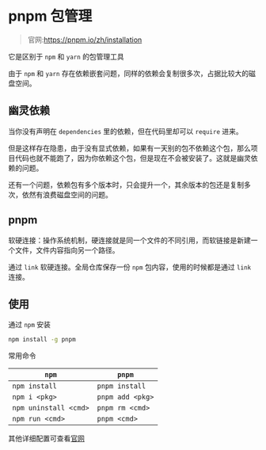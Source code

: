 # pnpm 包管理

> 官网:https://pnpm.io/zh/installation

它是区别于 `npm` 和 `yarn` 的包管理工具

由于 `npm` 和 `yarn` 存在依赖嵌套问题，同样的依赖会复制很多次，占据比较大的磁盘空间。

## 幽灵依赖

当你没有声明在 `dependencies` 里的依赖，但在代码里却可以 `require` 进来。

但是这样存在隐患，由于没有显式依赖，如果有一天别的包不依赖这个包，那么项目代码也就不能跑了，因为你依赖这个包，但是现在不会被安装了。这就是幽灵依赖的问题。

还有一个问题，依赖包有多个版本时，只会提升一个，其余版本的包还是复制多次，依然有浪费磁盘空间的问题。

## pnpm

软硬连接：操作系统机制，硬连接就是同一个文件的不同引用，而软链接是新建一个文件，文件内容指向另一个路径。

通过 `link` 软硬连接。全局仓库保存一份 `npm` 包内容，使用的时候都是通过 `link` 连接。

## 使用

通过 `npm` 安装

```bash
npm install -g pnpm
```

常用命令

|`npm` 	|`pnpm` |
|  ----  | ----  |
|`npm install`	| `pnpm install`	|
|`npm i <pkg>`	| `pnpm add <pkg>`	|
|`npm uninstall <cmd>`	|`pnpm rm <cmd>`	|
|`npm run <cmd>`	|`pnpm <cmd>`	|

其他详细配置可查看[官网](https://pnpm.io/zh/installation)